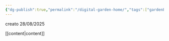 ```yaml
---
{"dg-publish":true,"permalink":"/digital-garden-home/","tags":["gardenEntry"]}
---
```


creato 28/08/2025

[[content\|content]]
